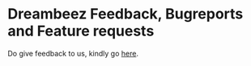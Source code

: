 # Dreambeez Feedback, Bugreports and Feature requests
Do give feedback to us, kindly go [here](https://github.com/Dream-beez/issue-tracker/issues/new/choose).
